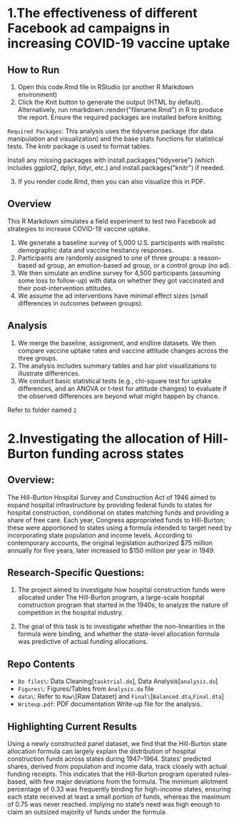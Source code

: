 # 1.The effectiveness of different Facebook ad campaigns in increasing COVID-19 vaccine uptake

## How to Run 
1. Open this code.Rmd file in RStudio (or another R Markdown environment)
2. Click the Knit button to generate the output (HTML by default). Alternatively, run rmarkdown::render("filename.Rmd") in R to produce the report. 
Ensure the required packages are installed before knitting.

``Required Packages``: This analysis uses the tidyverse package (for data manipulation and visualization) and the base stats functions for statistical tests. 
The knitr package is used to format tables. 

Install any missing packages with install.packages("tidyverse") (which includes ggplot2, dplyr, tidyr, etc.) and install.packages("knitr") if needed.

3. If you render code.Rmd, then you can also visualize this in PDF.

## Overview
This R Markdown simulates a field experiment to test two Facebook ad strategies to increase COVID-19 vaccine uptake. 

1. We generate a baseline survey of 5,000 U.S. participants with realistic demographic data and vaccine hesitancy responses.
2. Participants are randomly assigned to one of three groups: a reason-based ad group, an emotion-based ad group, or a control group (no ad).
3. We then simulate an endline survey for 4,500 participants (assuming some loss to follow-up) with data on whether they got vaccinated and their post-intervention attitudes.
4. We assume the ad interventions have minimal effect sizes (small differences in outcomes between groups).

## Analysis
1. We merge the baseline, assignment, and endline datasets. We then compare vaccine uptake rates and vaccine attitude changes across the three groups.
2. The analysis includes summary tables and bar plot visualizations to illustrate differences.
3. We conduct basic statistical tests (e.g., chi-square test for uptake differences, and an ANOVA or t-test for attitude changes) to evaluate if the observed differences are beyond what might happen by chance.

Refer to folder named `2`

# 2.Investigating the allocation of Hill-Burton funding across states

## Overview:
The Hill-Burton Hospital Survey and Construction Act of 1946 aimed to expand hospital
infrastructure by providing federal funds to states for hospital construction, conditional on
states matching funds and providing a share of free care. Each year, Congress appropriated
funds to Hill-Burton; these were apportioned to states using a formula intended to target need
by incorporating state population and income levels. According to contemporary accounts,
the original legislation authorized $75 million annually for five years, later increased to
$150 million per year in 1949.

## Research-Specific Questions: 

1. The project aimed to investigate how hospital construction funds were allocated under
The Hill-Burton program, a large-scale hospital construction program that started in the 1940s,
to analyze the nature of competition in the hospital industry.

2.  The goal of this task is to investigate whether the non-linearities in the formula
were binding, and whether the state-level allocation formula was predictive of actual funding
allocations.

## Repo Contents
- `Do files\`: Data Cleaning[`tasktrial.do`], Data Analysis[`analysis.do`]
- `Figures\`: Figures/Tables from `Analysis.do` file
- `data\`: Refer to `Raw\`[Raw Dataset] and `Final\`[`Balanced.dta`,`Final.dta`]
- `Writeup.pdf`: PDF documentation Write-up file for the analysis.

## Highlighting Current Results
Using a newly constructed panel dataset, we find that the Hill-Burton state allocation formula can largely explain the distribution of hospital construction funds across states during 1947–1964.
States’ predicted shares, derived from population and income data, track closely with actual funding receipts. This indicates that the Hill-Burton program operated rules-based, with few major deviations from the formula. 
The minimum allotment percentage of 0.33 was frequently binding for high-income states, ensuring each state received at least a small portion of funds, whereas the maximum of 0.75 was never reached. 
implying no state’s need was high enough to claim an outsized majority of funds under the formula.


